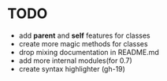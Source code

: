 # TODO

- add **parent** and **self** features for classes
- create more magic methods for classes
- drop mixing documentation in README.md
- add more internal modules(for 0.7)
- create syntax highlighter (gh-19)
